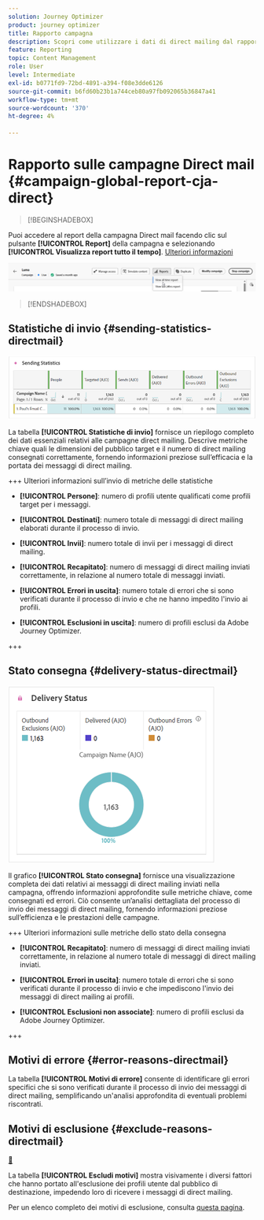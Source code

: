 ```yaml
---
solution: Journey Optimizer
product: journey optimizer
title: Rapporto campagna
description: Scopri come utilizzare i dati di direct mailing dal rapporto della campagna
feature: Reporting
topic: Content Management
role: User
level: Intermediate
exl-id: b0771fd9-72bd-4891-a394-f08e3dde6126
source-git-commit: b6fd60b23b1a744ceb80a97fb092065b36847a41
workflow-type: tm+mt
source-wordcount: '370'
ht-degree: 4%

---
```


# Rapporto sulle campagne Direct mail {#campaign-global-report-cja-direct}

>[!BEGINSHADEBOX]

Puoi accedere al report della campagna Direct mail facendo clic sul pulsante **[!UICONTROL Report]** della campagna e selezionando **[!UICONTROL Visualizza report tutto il tempo]**. [Ulteriori informazioni](report-gs-cja.md)

![](assets/report-access.png)

>[!ENDSHADEBOX]

## Statistiche di invio {#sending-statistics-directmail}

![](assets/cja-direct-sending-stat.png)

La tabella **[!UICONTROL Statistiche di invio]** fornisce un riepilogo completo dei dati essenziali relativi alle campagne direct mailing. Descrive metriche chiave quali le dimensioni del pubblico target e il numero di direct mailing consegnati correttamente, fornendo informazioni preziose sull’efficacia e la portata dei messaggi di direct mailing.

+++ Ulteriori informazioni sull’invio di metriche delle statistiche

* **[!UICONTROL Persone]**: numero di profili utente qualificati come profili target per i messaggi.

* **[!UICONTROL Destinati]**: numero totale di messaggi di direct mailing elaborati durante il processo di invio.

* **[!UICONTROL Invii]**: numero totale di invii per i messaggi di direct mailing.

* **[!UICONTROL Recapitato]**: numero di messaggi di direct mailing inviati correttamente, in relazione al numero totale di messaggi inviati.

* **[!UICONTROL Errori in uscita]**: numero totale di errori che si sono verificati durante il processo di invio e che ne hanno impedito l&#39;invio ai profili.

* **[!UICONTROL Esclusioni in uscita]**: numero di profili esclusi da Adobe Journey Optimizer.

+++

## Stato consegna {#delivery-status-directmail}

![](assets/cja-direct-delivery-status.png)

Il grafico **[!UICONTROL Stato consegna]** fornisce una visualizzazione completa dei dati relativi ai messaggi di direct mailing inviati nella campagna, offrendo informazioni approfondite sulle metriche chiave, come consegnati ed errori. Ciò consente un’analisi dettagliata del processo di invio dei messaggi di direct mailing, fornendo informazioni preziose sull’efficienza e le prestazioni delle campagne.

+++ Ulteriori informazioni sulle metriche dello stato della consegna

* **[!UICONTROL Recapitato]**: numero di messaggi di direct mailing inviati correttamente, in relazione al numero totale di messaggi di direct mailing inviati.

* **[!UICONTROL Errori in uscita]**: numero totale di errori che si sono verificati durante il processo di invio e che impediscono l&#39;invio dei messaggi di direct mailing ai profili.

* **[!UICONTROL Esclusioni non associate]**: numero di profili esclusi da Adobe Journey Optimizer.

+++

## Motivi di errore {#error-reasons-directmail}

La tabella **[!UICONTROL Motivi di errore]** consente di identificare gli errori specifici che si sono verificati durante il processo di invio dei messaggi di direct mailing, semplificando un&#39;analisi approfondita di eventuali problemi riscontrati.

## Motivi di esclusione {#exclude-reasons-directmail}

[&#128279;](assets/cja-direct-excluded.png)

La tabella **[!UICONTROL Escludi motivi]** mostra visivamente i diversi fattori che hanno portato all&#39;esclusione dei profili utente dal pubblico di destinazione, impedendo loro di ricevere i messaggi di direct mailing.

Per un elenco completo dei motivi di esclusione, consulta [questa pagina](exclusion-list.md).
